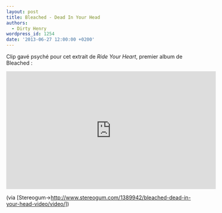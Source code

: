 ```yaml
---
layout: post
title: Bleached - Dead In Your Head
authors:
  - Dirty Henry
wordpress_id: 1254
date: '2013-06-27 12:00:00 +0200'
---
```

Clip gavé psyché pour cet extrait de *Ride Your Heart*, premier album de Bleached :

<iframe width="560" height="315" src="http://www.youtube.com/embed/uCN9FCQ_P84" frameborder="0" allowfullscreen></iframe>

(via [Stereogum->http://www.stereogum.com/1389942/bleached-dead-in-your-head-video/video/])
